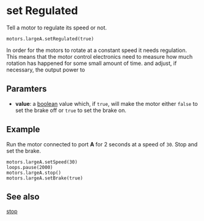# set Regulated

Tell a motor to regulate its speed or not.

```sig
motors.largeA.setRegulated(true)
```

In order for the motors to rotate at a constant speed it needs regulation. This means that the motor control electronics need to measure how much rotation has happened for some small amount of time. and adjust, if necessary, the output power to 

## Paramters

* **value**: a [boolean](/reference/types/boolean) value which, if `true`,  will make the motor  either `false` to set the brake off or `true` to set the brake on.

## Example

Run the motor connected to port **A** for 2 seconds at a speed of `30`. Stop and set the brake.

```blocks
motors.largeA.setSpeed(30)
loops.pause(2000)
motors.largeA.stop()
motors.largeA.setBrake(true)
```

## See also

[stop](/reference/motors/motor/stop)